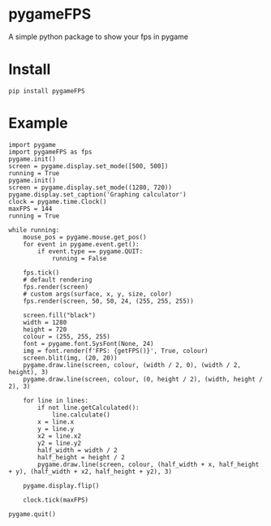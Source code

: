 # pygameFPS

A simple python package to show your fps in pygame

# Install
```pip install pygameFPS```

# Example
```
import pygame
import pygameFPS as fps
pygame.init()
screen = pygame.display.set_mode([500, 500])
running = True
pygame.init()
screen = pygame.display.set_mode((1280, 720))
pygame.display.set_caption('Graphing calculator')
clock = pygame.time.Clock()
maxFPS = 144
running = True

while running:
    mouse_pos = pygame.mouse.get_pos()
    for event in pygame.event.get():
        if event.type == pygame.QUIT:
            running = False

    fps.tick()
    # default rendering
    fps.render(screen)
    # custom args(surface, x, y, size, color)
    fps.render(screen, 50, 50, 24, (255, 255, 255))
    
    screen.fill("black")
    width = 1280
    height = 720
    colour = (255, 255, 255)
    font = pygame.font.SysFont(None, 24)
    img = font.render(f'FPS: {getFPS()}', True, colour)
    screen.blit(img, (20, 20))
    pygame.draw.line(screen, colour, (width / 2, 0), (width / 2, height), 3)
    pygame.draw.line(screen, colour, (0, height / 2), (width, height / 2), 3)

    for line in lines:
        if not line.getCalculated():
            line.calculate()
        x = line.x
        y = line.y
        x2 = line.x2
        y2 = line.y2
        half_width = width / 2
        half_height = height / 2
        pygame.draw.line(screen, colour, (half_width + x, half_height + y), (half_width + x2, half_height + y2), 3)

    pygame.display.flip()

    clock.tick(maxFPS)

pygame.quit()
```
